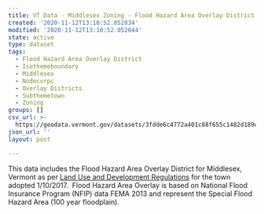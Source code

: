 ```yaml
---
title: VT Data - Middlesex Zoning - Flood Hazard Area Overlay District
created: '2020-11-12T13:10:52.052834'
modified: '2020-11-12T13:10:52.052844'
state: active
type: dataset
tags:
  - Flood Hazard Area Overlay District
  - Isothemeboundary
  - Middlesex
  - Nodecvrpc
  - Overlay Districts
  - Subthemetown
  - Zoning
groups: []
csv_url: >-
  https://geodata.vermont.gov/datasets/3fdde6c4772a401c88f655c1482d189c_0.csv?outSR=%7B%22latestWkid%22%3A3857%2C%22wkid%22%3A102100%7D
json_url: ''
layout: post

---
```

This data includes the Flood Hazard Area Overlay District for Middlesex, Vermont as per <a href='http://middlesexvermont.org/wp-content/uploads/2011/03/2.28.17LandUseRegulationsApproved.pdf' target='_blank'>Land Use and Development Regulations</a> for the town adopted 1/10/2017.  Flood Hazard Area Overlay is based on National Flood Insurance Program (NFIP) data FEMA 2013 and represent the Special Flood Hazard Area (100 year floodplain).
